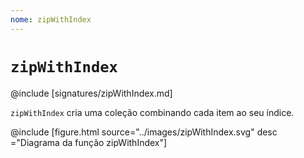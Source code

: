 ```yaml
---
nome: zipWithIndex
---
```


# `zipWithIndex`

@include [signatures/zipWithIndex.md]

`zipWithIndex` cria uma coleção combinando cada item ao seu índice.

@include [figure.html source="../images/zipWithIndex.svg" desc ="Diagrama da função zipWithIndex"]

